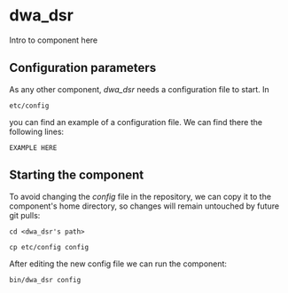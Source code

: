 # dwa_dsr
Intro to component here


## Configuration parameters
As any other component, *dwa_dsr* needs a configuration file to start. In
```
etc/config
```
you can find an example of a configuration file. We can find there the following lines:
```
EXAMPLE HERE
```

## Starting the component
To avoid changing the *config* file in the repository, we can copy it to the component's home directory, so changes will remain untouched by future git pulls:

```
cd <dwa_dsr's path> 
```
```
cp etc/config config
```

After editing the new config file we can run the component:

```
bin/dwa_dsr config
```
